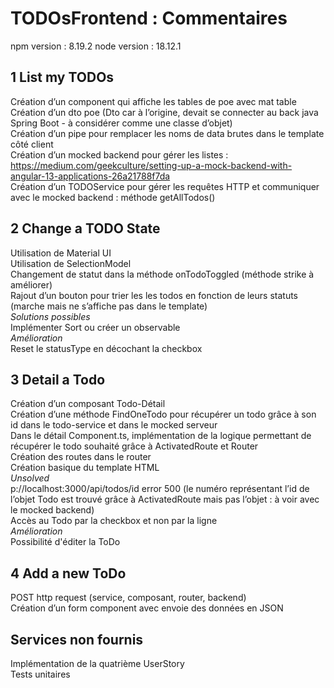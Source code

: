 # TODOsFrontend : Commentaires

npm version : 8.19.2
node version : 18.12.1

## 1 List my TODOs

Création d’un component qui affiche les tables de poe avec mat table  
Création d’un dto poe (Dto car à l’origine, devait se connecter au back java Spring Boot - à considérer comme une classe d’objet)  
Création d’un pipe pour remplacer les noms de data brutes dans le template côté client  
Création d’un mocked backend pour gérer les listes :  
https://medium.com/geekculture/setting-up-a-mock-backend-with-angular-13-applications-26a21788f7da  
Création d’un TODOService pour gérer les requêtes HTTP et communiquer avec le mocked backend : méthode getAllTodos()  

## 2 Change a TODO State

Utilisation de Material UI <mat-checkbox>  
Utilisation de SelectionModel  
Changement de statut dans la méthode onTodoToggled (méthode strike à améliorer)  
Rajout d’un bouton pour trier les les todos en fonction de leurs statuts (marche mais ne s’affiche pas dans le template)  
_Solutions possibles_    
Implémenter Sort ou créer un observable   
_Amélioration_  
Reset le statusType en décochant la checkbox  

## 3 Detail a Todo

Création d’un composant Todo-Détail  
Création d’une méthode FindOneTodo pour récupérer un todo grâce à son id dans le todo-service et dans le mocked serveur  
Dans le détail Component.ts, implémentation de la logique permettant de récupérer le todo souhaité grâce à ActivatedRoute et Router  
Création des routes dans le router  
Création basique du template HTML  
_Unsolved_  
p://localhost:3000/api/todos/id error 500 (le numéro représentant l’id de l’objet Todo est trouvé grâce à ActivatedRoute mais pas l’objet : à voir avec le mocked backend)  
Accès au Todo par la checkbox et non par la ligne  
_Amélioration_  
Possibilité d'éditer la ToDo  

## 4 Add a new ToDo

POST http request (service, composant, router, backend)  
Création d’un form component avec envoie des données en JSON  


## Services non fournis  
Implémentation de la quatrième UserStory  
Tests unitaires  

